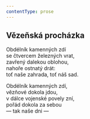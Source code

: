 ```yaml
---
contentType: prose
---
```


## Vězeňská procházka

Obdélník kamenných zdí  
se čtvercem železných vrat,  
zavřený dalekou oblohou,  
nahoře ostnatý drát:  
toť naše zahrada, toť náš sad.

Obdélník kamenných zdí,  
vězňové dokola jdou,  
v dálce vojenské povely zní,  
pořád dokola za sebou  
— tak naše dni —
